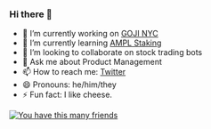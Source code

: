 ### Hi there 👋

- 🔭 I’m currently working on [GOJI NYC](https://gojinyc.com/)
- 🌱 I’m currently learning [AMPL Staking](https://www.ampleforth.org/)
- 👯 I’m looking to collaborate on stock trading bots
- 💬 Ask me about Product Management
- 📫 How to reach me: [Twitter](https://twitter.com/chobberoni)
- 😄 Pronouns: he/him/they
- ⚡ Fun fact: I like cheese.

[![You have this many friends](https://www.randos.online/u/chobberoni)](https://randos.online/u/chobberoni/next)
